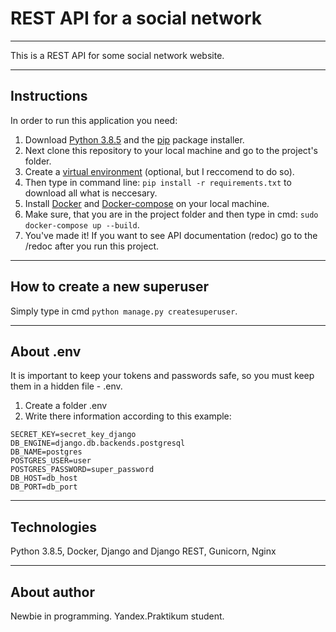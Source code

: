 # REST API for a social network
***
This is a REST API for some social network website.
***
Instructions
------------
In order to run this application you need:
1. Download [Python 3.8.5](https://www.python.org) and the [pip](https://pypi.org/project/pip/) package installer.
2. Next clone this repository to your local machine and go to the project's folder.
3. Create a [virtual environment](https://virtualenv.pypa.io/en/latest/installation.html) (optional, but I reccomend to do so).
4. Then type in command line: ```pip install -r requirements.txt``` to download all what is neccesary.
5. Install [Docker](https://www.docker.com/products/docker-desktop/) and [Docker-compose](https://docs.docker.com/compose/install/) on your local machine. 
6. Make sure, that you are in the project folder and then type in cmd: ```sudo docker-compose up --build```.
7. You've made it!
If you want to see API documentation (redoc) go to the /redoc after you run this project.
***
How to create a new superuser
-----------------------------
Simply type in cmd ```python manage.py createsuperuser```.
***
About .env
----------
It is important to keep your tokens and passwords safe, so you must keep them in a hidden file - .env.
1. Create a folder .env
2. Write there information according to this example:
```
SECRET_KEY=secret_key_django
DB_ENGINE=django.db.backends.postgresql
DB_NAME=postgres
POSTGRES_USER=user
POSTGRES_PASSWORD=super_password
DB_HOST=db_host
DB_PORT=db_port
```
***
Technologies
------------
Python 3.8.5, Docker, Django and Django REST, Gunicorn, Nginx
***
About author
------------
Newbie in programming. Yandex.Praktikum student.
